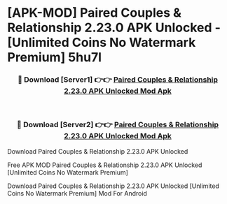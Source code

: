 # [APK-MOD] Paired  Couples & Relationship 2.23.0 APK Unlocked - [Unlimited Coins No Watermark Premium] 5hu7l



<div align="center">
<h3>🔴 Download [Server1] 👉👉 <a href="https://momento.my/?title=Paired__Couples_&_Relationship_2.23.0_APK_Unlocked">Paired  Couples & Relationship 2.23.0 APK Unlocked Mod Apk</a></h3><br>

<h3>🔴 Download [Server2] 👉👉 <a href="https://momento.my/?title=Paired__Couples_&_Relationship_2.23.0_APK_Unlocked">Paired  Couples & Relationship 2.23.0 APK Unlocked Mod Apk</a></h3>
</div>



Download Paired  Couples & Relationship 2.23.0 APK Unlocked 

Free APK MOD Paired  Couples & Relationship 2.23.0 APK Unlocked [Unlimited Coins No Watermark Premium]

Download Paired  Couples & Relationship 2.23.0 APK Unlocked [Unlimited Coins No Watermark Premium] Mod For Android

